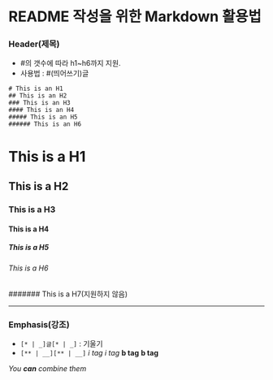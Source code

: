 # README 작성을 위한 Markdown 활용법
### Header(제목)
* #의 갯수에 따라 h1~h6까지 지원.
* 사용법 : #(띄어쓰기)글
```
# This is an H1
## This is an H2
### This is an H3
#### This is an H4
##### This is an H5
###### This is an H6
```
# This is a H1
## This is a H2
### This is a H3
#### This is a H4
##### This is a H5
###### This is a H6
####### This is a H7(지원하지 않음)

***

### Emphasis(강조)
* ```[* | _]글[* | _]``` : 기울기
* ```[** | __][** | __]```
*i tag*
_i tag_
**b tag**
__b tag__

_You **can** combine them_
